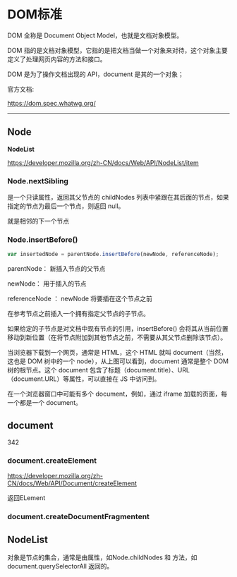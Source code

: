 # DOM标准

DOM 全称是 Document Object Model，也就是文档对象模型。

DOM 指的是文档对象模型，它指的是把文档当做一个对象来对待，这个对象主要定义了处理网页内容的方法和接口。

DOM 是为了操作文档出现的 API，document 是其的一个对象；

官方文档:

<https://dom.spec.whatwg.org/>

***

## Node

**NodeList**

<https://developer.mozilla.org/zh-CN/docs/Web/API/NodeList/item>

### Node.nextSibling

是一个只读属性，返回其父节点的 childNodes 列表中紧跟在其后面的节点，如果指定的节点为最后一个节点，则返回 null。

就是相邻的下一个节点

### Node.insertBefore()

```js
var insertedNode = parentNode.insertBefore(newNode, referenceNode);
```

parentNode： 新插入节点的父节点

newNode： 用于插入的节点

referenceNode ： newNode 将要插在这个节点之前

在参考节点之前插入一个拥有指定父节点的子节点。

如果给定的子节点是对文档中现有节点的引用，insertBefore() 会将其从当前位置移动到新位置（在将节点附加到其他节点之前，不需要从其父节点删除该节点）。

当浏览器下载到一个网页，通常是 HTML，这个 HTML 就叫 document（当然，这也是 DOM 树中的一个 node），从上图可以看到，document 通常是整个 DOM 树的根节点。这个 document 包含了标题（document.title）、URL（document.URL）等属性，可以直接在 JS 中访问到。

在一个浏览器窗口中可能有多个 document，例如，通过 iframe 加载的页面，每一个都是一个 document。

## document

342

### document.createElement

<https://developer.mozilla.org/zh-CN/docs/Web/API/Document/createElement>

返回ELement

### document.createDocumentFragmentent

## NodeList

对象是节点的集合，通常是由属性，如Node.childNodes 和 方法，如document.querySelectorAll 返回的。
